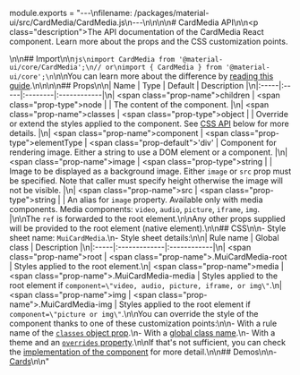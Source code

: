 module.exports = "---\nfilename: /packages/material-ui/src/CardMedia/CardMedia.js\n---\n\n<!--- This documentation is automatically generated, do not try to edit it. -->\n\n# CardMedia API\n\n<p class=\"description\">The API documentation of the CardMedia React component. Learn more about the props and the CSS customization points.</p>\n\n## Import\n\n```js\nimport CardMedia from '@material-ui/core/CardMedia';\n// or\nimport { CardMedia } from '@material-ui/core';\n```\n\nYou can learn more about the difference by [reading this guide](/guides/minimizing-bundle-size/).\n\n\n\n## Props\n\n| Name | Type | Default | Description |\n|:-----|:-----|:--------|:------------|\n| <span class=\"prop-name\">children</span> | <span class=\"prop-type\">node</span> |  | The content of the component. |\n| <span class=\"prop-name\">classes</span> | <span class=\"prop-type\">object</span> |  | Override or extend the styles applied to the component. See [CSS API](#css) below for more details. |\n| <span class=\"prop-name\">component</span> | <span class=\"prop-type\">elementType</span> | <span class=\"prop-default\">'div'</span> | Component for rendering image. Either a string to use a DOM element or a component. |\n| <span class=\"prop-name\">image</span> | <span class=\"prop-type\">string</span> |  | Image to be displayed as a background image. Either `image` or `src` prop must be specified. Note that caller must specify height otherwise the image will not be visible. |\n| <span class=\"prop-name\">src</span> | <span class=\"prop-type\">string</span> |  | An alias for `image` property. Available only with media components. Media components: `video`, `audio`, `picture`, `iframe`, `img`. |\n\nThe `ref` is forwarded to the root element.\n\nAny other props supplied will be provided to the root element (native element).\n\n## CSS\n\n- Style sheet name: `MuiCardMedia`.\n- Style sheet details:\n\n| Rule name | Global class | Description |\n|:-----|:-------------|:------------|\n| <span class=\"prop-name\">root</span> | <span class=\"prop-name\">.MuiCardMedia-root</span> | Styles applied to the root element.\n| <span class=\"prop-name\">media</span> | <span class=\"prop-name\">.MuiCardMedia-media</span> | Styles applied to the root element if `component=\"video, audio, picture, iframe, or img\"`.\n| <span class=\"prop-name\">img</span> | <span class=\"prop-name\">.MuiCardMedia-img</span> | Styles applied to the root element if `component=\"picture or img\"`.\n\nYou can override the style of the component thanks to one of these customization points:\n\n- With a rule name of the [`classes` object prop](/customization/components/#overriding-styles-with-classes).\n- With a [global class name](/customization/components/#overriding-styles-with-global-class-names).\n- With a theme and an [`overrides` property](/customization/globals/#css).\n\nIf that's not sufficient, you can check the [implementation of the component](https://github.com/Foso/material-ui/blob/master/packages/material-ui/src/CardMedia/CardMedia.js) for more detail.\n\n## Demos\n\n- [Cards](/components/cards/)\n\n"